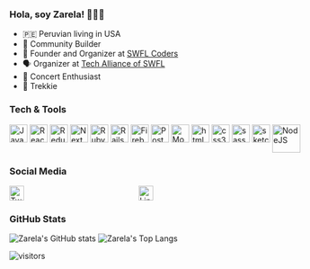### Hola, soy Zarela! 👩🏻‍💻

 - 🇵🇪 Peruvian living in USA
 - 🌱 Community Builder</li>
 - 👾 Founder and Organizer at [SWFL Coders](https://www.meetup.com/swfl-coders/)
 - 🗣️ Organizer at [Tech Alliance of SWFL](https://www.meetup.com/SWFLTechAlliance/)
 - 🎸 Concert Enthusiast
 - 🖖 Trekkie

### Tech & Tools
<div style="display: flex; gap: 4px;">
  <img src="https://cdn.jsdelivr.net/gh/devicons/devicon/icons/javascript/javascript-original.svg" width="32px" alt="Javascript" title="JavaScript" />
  <img src="https://cdn.jsdelivr.net/gh/devicons/devicon/icons/react/react-original.svg" width="32px" alt="React" title="React JS" />
  <img src="https://cdn.jsdelivr.net/gh/devicons/devicon/icons/redux/redux-original.svg" width="32px" alt="Redux" title="Redux"/>
  <img src="https://cdn.jsdelivr.net/gh/devicons/devicon/icons/nextjs/nextjs-original.svg" width="32px" alt="NextJS" title="Next JS"/>
  <img src="https://cdn.jsdelivr.net/gh/devicons/devicon/icons/ruby/ruby-original.svg" width="32px" alt="Ruby" title="Ruby" />
  <img src="https://cdn.jsdelivr.net/gh/devicons/devicon/icons//rails/rails-plain.svg" width="32px" alt="Rails" title="Rails" />
  <img src="https://cdn.jsdelivr.net/gh/devicons/devicon/icons/firebase/firebase-plain.svg" width="32px" alt="Firebase" title="Firebase"/>
  <img src="https://cdn.jsdelivr.net/gh/devicons/devicon/icons/postgresql/postgresql-original.svg" width="32px" alt="Postgresql" title="Postgresql"/>
  <img src="https://cdn.jsdelivr.net/gh/devicons/devicon/icons/mongodb/mongodb-original.svg" width="32px" alt="MongoDB" title="MongoDB"/>
  <img src="https://cdn.jsdelivr.net/gh/devicons/devicon/icons/html5/html5-plain-wordmark.svg" width="32px" alt="html5" title="HTML5"/>
  <img src="https://cdn.jsdelivr.net/gh/devicons/devicon/icons/css3/css3-original.svg" width="32px" alt="css3" title="CSS3"/>
  <img src="https://cdn.jsdelivr.net/gh/devicons/devicon/icons/sass/sass-original.svg" width="32px" alt="sass" title="Sass"/>
  <img src="https://cdn.jsdelivr.net/gh/devicons/devicon/icons/sketch/sketch-original.svg" width="32px" alt="sketch" title="Sketch"/>
  <img src="https://cdn.jsdelivr.net/gh/devicons/devicon/icons/nodejs/nodejs-plain-wordmark.svg" width="50px" alt="NodeJS" title="NodeJS"/>
</div>

### Social Media

<div style="display: flex; column-gap: 100px;">
  <a href="https://twitter.com/ZG_Stardust">
    <img src="https://cdn.jsdelivr.net/gh/devicons/devicon/icons/twitter/twitter-original.svg" width="26px" alt="Twitter" title="Twitter"/>
  </a>&nbsp;
  <a href="https://www.linkedin.com/in/zarela/">
    <img src="https://cdn.jsdelivr.net/gh/devicons/devicon/icons/linkedin/linkedin-original.svg" width="26px" alt="LinkedIn" title="LinkedIn"/>
  </a>
</div>

### GitHub Stats

![Zarela's GitHub stats](https://github-readme-stats.vercel.app/api?username=zarela&show_icons=true&theme=gotham&count_private=true)
![Zarela's Top Langs](https://github-readme-stats.vercel.app/api/top-langs/?username=zarela&hide=java&layout=compact&theme=gotham&count_private=true)

![visitors](https://visitor-badge.laobi.icu/badge?page_id=zarela.zarela&left_color=red&right_color=green&left_text=Visitors)

<!-- Resources
Icons: https://devicon.dev/
https://visitor-badge.laobi.icu/#docs-->
